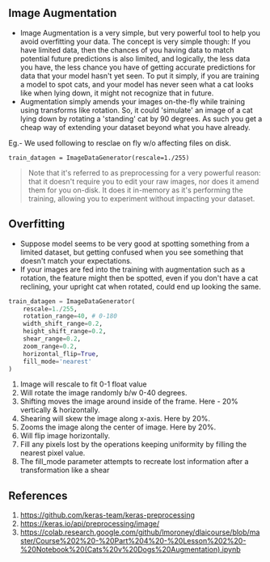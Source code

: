 ## Image Augmentation
- Image Augmentation is a very simple, but very powerful tool to help you avoid overfitting your data. The concept is very simple though: If you have limited data, then the chances of you having data to match potential future predictions is also limited, and logically, the less data you have, the less chance you have of getting accurate predictions for data that your model hasn't yet seen. To put it simply, if you are training a model to spot cats, and your model has never seen what a cat looks like when lying down, it might not recognize that in future.
- Augmentation simply amends your images on-the-fly while training using transforms like rotation. So, it could 'simulate' an image of a cat lying down by rotating a 'standing' cat by 90 degrees. As such you get a cheap way of extending your dataset beyond what you have already.

Eg.- We used following to resclae on fly w/o affecting files on disk.

`train_datagen = ImageDataGenerator(rescale=1./255)`

> Note that it's referred to as preprocessing for a very powerful reason: that it doesn't require you to edit your raw images, nor does it amend them for you on-disk. It does it in-memory as it's performing the training, allowing you to experiment without impacting your dataset. 

## Overfitting
- Suppose model seems to be very good at spotting something from a limited dataset, but getting confused when you see something that doesn't match your expectations.
- If your images are fed into the training with augmentation such as a rotation, the feature might then be spotted, even if you don't have a cat reclining, your upright cat when rotated, could end up looking the same.

```python
train_datagen = ImageDataGenerator(
    rescale=1./255,
    rotation_range=40, # 0-180
    width_shift_range=0.2,
    height_shift_range=0.2,
    shear_range=0.2,
    zoom_range=0.2,
    horizontal_flip=True,
    fill_mode='nearest'
)
```
1. Image will rescale to fit 0-1 float value
2. Will rotate the image randomly b/w 0-40 degrees.
3. Shifting moves the image around inside of the frame. Here - 20% vertically & horizontally.
4. Shearing will skew the image along x-axis. Here by 20%.
5. Zooms the image along the center of image. Here by 20%.
6. Will flip image horizontally.
7. Fill any pixels lost by the operations keeping uniformity by filling the nearest pixel value.
8. The fill_mode parameter attempts to recreate lost information after a transformation like a shear

## References
1. https://github.com/keras-team/keras-preprocessing
2. https://keras.io/api/preprocessing/image/
3. https://colab.research.google.com/github/lmoroney/dlaicourse/blob/master/Course%202%20-%20Part%204%20-%20Lesson%202%20-%20Notebook%20(Cats%20v%20Dogs%20Augmentation).ipynb